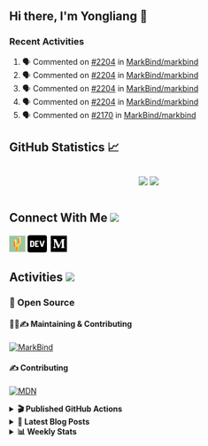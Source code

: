 ## Hi there, I'm Yongliang 👋

### Recent Activities

<!--START_SECTION:activity-->
1. 🗣 Commented on [#2204](https://github.com/MarkBind/markbind/issues/2204) in [MarkBind/markbind](https://github.com/MarkBind/markbind)
2. 🗣 Commented on [#2204](https://github.com/MarkBind/markbind/issues/2204) in [MarkBind/markbind](https://github.com/MarkBind/markbind)
3. 🗣 Commented on [#2204](https://github.com/MarkBind/markbind/issues/2204) in [MarkBind/markbind](https://github.com/MarkBind/markbind)
4. 🗣 Commented on [#2204](https://github.com/MarkBind/markbind/issues/2204) in [MarkBind/markbind](https://github.com/MarkBind/markbind)
5. 🗣 Commented on [#2170](https://github.com/MarkBind/markbind/issues/2170) in [MarkBind/markbind](https://github.com/MarkBind/markbind)
<!--END_SECTION:activity-->

## GitHub Statistics :chart_with_upwards_trend:
<div align="center">
<div style="display: flex; align-items: center; justify-content: center;">

[![](https://github-readme-stats-tlylt.vercel.app/api?username=tlylt&show_icons=true&theme=tokyonight&hide_border=true&locale=en)](https://github.com/tlylt)
[![](https://github-readme-streak-stats.herokuapp.com/?user=tlylt&theme=tokyonight&hide_border=true)](https://github.com/tlylt)
</div>
</div>

## Connect With Me <img src="https://media.giphy.com/media/2wh5K5yE3ulp3xgYcG/giphy-downsized.gif" width="30">

<a href="https://www.yongliangliu.com/" target="_blank"><img align="center" src="static/site-icon.png" alt="yongliangliu.com" height="29" width="29" /></a>
<a href="https://dev.to/tlylt" target="_blank"><img align="center" src="static/dev-badge.svg" alt="dev.to/tlylt" height="35" width="35" /></a>
<a href="https://tlylt.medium.com" target="_blank"><img align="center" src="static/medium.png" alt="tlylt.medium.com" height="35" width="35" /></a>

## Activities <img src="https://media.giphy.com/media/WUlplcMpOCEmTGBtBW/giphy.gif" width="30">

### 🔭 Open Source

#### 👷‍♂️✍️ Maintaining & Contributing
[![MarkBind](https://github-readme-stats-tlylt.vercel.app/api/pin/?username=markbind&repo=markbind)](https://github.com/MarkBind/markbind)

#### ✍️ Contributing
[![MDN](https://github-readme-stats-tlylt.vercel.app/api/pin/?username=mdn&repo=content)](https://github.com/mdn/content)

<details>
<summary> <b>🎬 Published GitHub Actions </b> </summary>

[![install-graphviz](https://github-readme-stats-tlylt.vercel.app/api/pin/?username=tlylt&repo=install-graphviz)](https://github.com/tlylt/install-graphviz)

[![reposense-action](https://github-readme-stats-tlylt.vercel.app/api/pin/?username=tlylt&repo=reposense-action)](https://github.com/tlylt/reposense-action)

[![markbin-action](https://github-readme-stats-tlylt.vercel.app/api/pin/?username=markbind&repo=markbind-action)](https://github.com/MarkBind/markbind-action)

</details>

<details>
<summary> <b>📕 Latest Blog Posts</b> </summary>

<!-- BLOG-POST-LIST:START -->
- [Deploy a ChatGPT API Server in no time](https://www.yongliangliu.com/blog/chatgpt-nextjs-server/)
- [Creating a regex-based Markdown parser in TypeScript](https://www.yongliangliu.com/blog/rmark/)
- [Create VSCode Snippets for Markdown Blog Workflows](https://www.yongliangliu.com/blog/vscode-snippets/)
- [Brag Doc 2023](https://www.yongliangliu.com/blog/brag-doc-2023/)
- [My Journey into Open Source](https://www.yongliangliu.com/blog/my-journey-into-open-source/)
<!-- BLOG-POST-LIST:END -->

</details>

<details>
<summary> <b>📊 Weekly Stats</b> </summary>

<!--START_SECTION:waka-->
![Code Time](http://img.shields.io/badge/Code%20Time-859%20hrs%2029%20mins-blue)

**🐱 My GitHub Data** 

> 📦 605.4 kB Used in GitHub's Storage 
 > 
> 🏆 714 Contributions in the Year 2023
 > 
> 🚫 Not Opted to Hire
 > 
> 📜 166 Public Repositories 
 > 
> 🔑 29 Private Repositories 
 > 
**I'm an Early 🐤** 

```text
🌞 Morning                1736 commits        ██████████░░░░░░░░░░░░░░░   41.00 % 
🌆 Daytime                1182 commits        ███████░░░░░░░░░░░░░░░░░░   27.92 % 
🌃 Evening                1181 commits        ███████░░░░░░░░░░░░░░░░░░   27.89 % 
🌙 Night                  135 commits         █░░░░░░░░░░░░░░░░░░░░░░░░   03.19 % 
```
📅 **I'm Most Productive on Sunday** 

```text
Monday                   632 commits         ████░░░░░░░░░░░░░░░░░░░░░   14.93 % 
Tuesday                  630 commits         ████░░░░░░░░░░░░░░░░░░░░░   14.88 % 
Wednesday                594 commits         ████░░░░░░░░░░░░░░░░░░░░░   14.03 % 
Thursday                 598 commits         ████░░░░░░░░░░░░░░░░░░░░░   14.12 % 
Friday                   573 commits         ███░░░░░░░░░░░░░░░░░░░░░░   13.53 % 
Saturday                 513 commits         ███░░░░░░░░░░░░░░░░░░░░░░   12.12 % 
Sunday                   694 commits         ████░░░░░░░░░░░░░░░░░░░░░   16.39 % 
```


📊 **This Week I Spent My Time On** 

```text
🕑︎ Time Zone: Asia/Singapore

💬 Programming Languages: 
Markdown                 10 hrs 15 mins      ██████████████░░░░░░░░░░░   55.20 % 
TypeScript               2 hrs 39 mins       ████░░░░░░░░░░░░░░░░░░░░░   14.27 % 
C#                       2 hrs 22 mins       ███░░░░░░░░░░░░░░░░░░░░░░   12.75 % 
reStructuredText         39 mins             █░░░░░░░░░░░░░░░░░░░░░░░░   03.52 % 
HTML                     35 mins             █░░░░░░░░░░░░░░░░░░░░░░░░   03.20 % 
```


 Last Updated on 11/03/2023 00:33:45 UTC
<!--END_SECTION:waka-->

</details>
